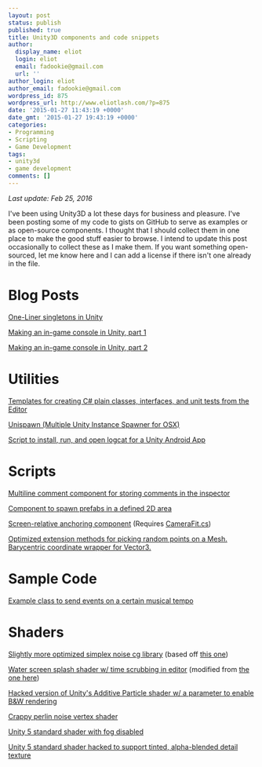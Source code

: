 ```yaml
---
layout: post
status: publish
published: true
title: Unity3D components and code snippets
author:
  display_name: eliot
  login: eliot
  email: fadookie@gmail.com
  url: ''
author_login: eliot
author_email: fadookie@gmail.com
wordpress_id: 875
wordpress_url: http://www.eliotlash.com/?p=875
date: '2015-01-27 11:43:19 +0000'
date_gmt: '2015-01-27 19:43:19 +0000'
categories:
- Programming
- Scripting
- Game Development
tags:
- unity3d
- game development
comments: []
---
```


*Last update: Feb 25, 2016*

I've been using Unity3D a lot these days for business and pleasure. I've been posting some of my code to gists on GitHub to serve as examples or as open-source components. I thought that I should collect them in one place to make the good stuff easier to browse. I intend to update this post occasionally to collect these as I make them. If you want something open-sourced, let me know here and I can add a license if there isn't one already in the file.

# Blog Posts

[One-Liner singletons in Unity](https://www.packtpub.com/books/content/one-liner-singletons-unity)

[Making an in-game console in Unity, part 1](https://www.packtpub.com/books/content/making-game-console-unity-part-1)

[Making an in-game console in Unity, part 2](https://www.packtpub.com/books/content/making-game-console-unity-part-2)

# Utilities

[Templates for creating C# plain classes, interfaces, and unit tests from the Editor](https://gist.github.com/fadookie/c983b078028033d4b9b4)

[Unispawn (Multiple Unity Instance Spawner for OSX)](http://www.eliotlash.com/2014/05/unispawn/ "Unispawn")

[Script to install, run, and open logcat for a Unity Android App](https://gist.github.com/fadookie/96cafaa4342ec32a43c7)

# Scripts

[Multiline comment component for storing comments in the inspector](https://gist.github.com/fadookie/e6cd6e3d97060416af1c)

[Component to spawn prefabs in a defined 2D area](https://gist.github.com/fadookie/6220ad6b9913246dfd4e)

[Screen-relative anchoring component](https://gist.github.com/fadookie/256947788c364400abe1) (Requires [CameraFit.cs](http://gamedev.stackexchange.com/a/89973/50623))

[Optimized extension methods for picking random points on a Mesh. Barycentric coordinate wrapper for Vector3.](https://gist.github.com/fadookie/c5f0cf15074e099ae7ab)

# Sample Code

[Example class to send events on a certain musical tempo](https://gist.github.com/fadookie/3e561baa03baac9152a0)

# Shaders

[Slightly more optimized simplex noise cg library](https://gist.github.com/fadookie/25adf86ae7e2753d717c) (based off [this one](http://forum.unity3d.com/threads/2d-3d-4d-optimised-perlin-noise-cg-hlsl-library-cginc.218372/))

[Water screen splash shader w/ time scrubbing in editor](https://gist.github.com/fadookie/9c4496ae68adb995046e) (modified from [the one here](http://unitycoder.com/blog/2012/02/26/water-splash-screen-effect-shader/))

[Hacked version of Unity's Additive Particle shader w/ a parameter to enable B&W rendering](https://gist.github.com/fadookie/4f323ab3d9e4c95c3cca)

[Crappy perlin noise vertex shader](https://gist.github.com/fadookie/64f0f06b8823bda3d9d7)

[Unity 5 standard shader with fog disabled  
](https://gist.github.com/fadookie/ea790779161b974536e7)

[Unity 5 standard shader hacked to support tinted, alpha-blended detail texture](https://github.com/fadookie/standardShaderHacks)

